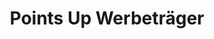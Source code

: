 ---
title: "Points Up Werbeträger"
url: /buchholz-in-der-nordheide/points-up-werbetraeger/
shop: Schreibwaren
---